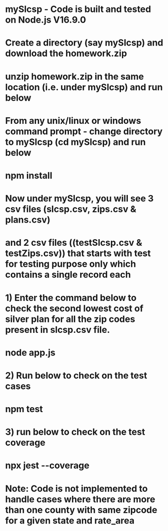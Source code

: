 # mySlcsp - Code is built and tested on Node.js V16.9.0 
# Create a directory (say mySlcsp) and download the homework.zip 
# unzip homework.zip in the same location (i.e. under mySlcsp) and run below 
# From any unix/linux or windows command prompt - change directory to mySlcsp (cd mySlcsp) and run below 
# npm install 
# Now under mySlcsp, you will see 3 csv files (slcsp.csv, zips.csv & plans.csv) 
# and 2 csv files ((testSlcsp.csv & testZips.csv)) that starts with test for testing purpose only which contains a single record each 
# 1) Enter the command below to check the second lowest cost of silver plan for all the zip codes present in slcsp.csv file.
#  node app.js 
# 2) Run below to check on the test cases
#  npm test
# 3) run below to check on the test coverage 
#  npx jest --coverage

# Note: Code is not implemented to handle cases where there are more than one county with same zipcode for a given state and rate_area
